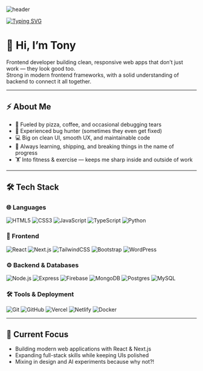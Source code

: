 ![header](https://capsule-render.vercel.app/api?type=rect&color=0:1e3c72,100:2a5298&height=180&section=header&text=Anthony%20Lockett&fontSize=36&fontColor=fff&animation=fadeIn)


[![Typing SVG](https://readme-typing-svg.demolab.com?font=Fira+Code&weight=500&size=22&pause=1000&color=00C9FF&width=600&lines=Frontend+Developer;Building+Modern+Web+Apps;Always+Learning+%26+Creating)](https://git.io/typing-svg)


# 👋 Hi, I’m Tony  

Frontend developer building clean, responsive web apps that don’t just work — they look good too.  
Strong in modern frontend frameworks, with a solid understanding of backend to connect it all together.  

---

## ⚡ About Me
- 🍕 Fueled by pizza, coffee, and occasional debugging tears  
- 🐛 Experienced bug hunter (sometimes they even get fixed)  
- 💻 Big on clean UI, smooth UX, and maintainable code  
- 🚀 Always learning, shipping, and breaking things in the name of progress
- 🏋️ Into fitness & exercise — keeps me sharp inside and outside of work  

---

## 🛠️ Tech Stack  

### 🌐 Languages  
![HTML5](https://img.shields.io/badge/HTML5-E34F26?style=for-the-badge&logo=html5&logoColor=fff)
![CSS3](https://img.shields.io/badge/CSS3-1572B6?style=for-the-badge&logo=css3&logoColor=fff)
![JavaScript](https://img.shields.io/badge/JavaScript-F7DF1E?style=for-the-badge&logo=javascript&logoColor=000)
![TypeScript](https://img.shields.io/badge/TypeScript-3178C6?style=for-the-badge&logo=typescript&logoColor=fff)
![Python](https://img.shields.io/badge/Python-3776AB?style=for-the-badge&logo=python&logoColor=fff)

### 🎨 Frontend  
![React](https://img.shields.io/badge/React-61DAFB?style=for-the-badge&logo=react&logoColor=000)
![Next.js](https://img.shields.io/badge/Next.js-000000?style=for-the-badge&logo=nextdotjs&logoColor=fff)
![TailwindCSS](https://img.shields.io/badge/Tailwind_CSS-38B2AC?style=for-the-badge&logo=tailwind-css&logoColor=fff)
![Bootstrap](https://img.shields.io/badge/Bootstrap-7952B3?style=for-the-badge&logo=bootstrap&logoColor=fff)
![WordPress](https://img.shields.io/badge/WordPress-21759B?style=for-the-badge&logo=wordpress&logoColor=fff)

### ⚙️ Backend & Databases  
![Node.js](https://img.shields.io/badge/Node.js-339933?style=for-the-badge&logo=node.js&logoColor=fff)
![Express](https://img.shields.io/badge/Express-000000?style=for-the-badge&logo=express&logoColor=fff)
![Firebase](https://img.shields.io/badge/Firebase-FFCA28?style=for-the-badge&logo=firebase&logoColor=000)
![MongoDB](https://img.shields.io/badge/MongoDB-47A248?style=for-the-badge&logo=mongodb&logoColor=fff)
![Postgres](https://img.shields.io/badge/PostgreSQL-4169E1?style=for-the-badge&logo=postgresql&logoColor=fff)
![MySQL](https://img.shields.io/badge/MySQL-4479A1?style=for-the-badge&logo=mysql&logoColor=fff)

### 🛠️ Tools & Deployment  
![Git](https://img.shields.io/badge/Git-F05032?style=for-the-badge&logo=git&logoColor=fff)
![GitHub](https://img.shields.io/badge/GitHub-181717?style=for-the-badge&logo=github&logoColor=fff)
![Vercel](https://img.shields.io/badge/Vercel-000000?style=for-the-badge&logo=vercel&logoColor=fff)
![Netlify](https://img.shields.io/badge/Netlify-00C7B7?style=for-the-badge&logo=netlify&logoColor=fff)
![Docker](https://img.shields.io/badge/Docker-2496ED?style=for-the-badge&logo=docker&logoColor=fff)


---

## 🎯 Current Focus
- Building modern web applications with React & Next.js  
- Expanding full-stack skills while keeping UIs polished  
- Mixing in design and AI experiments because why not?!
